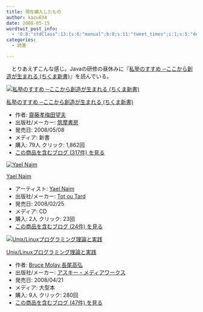 ```yaml
---
title: 現在購入したもの
author: kazu634
date: 2008-05-15
wordtwit_post_info:
  - 'O:8:"stdClass":13:{s:6:"manual";b:0;s:11:"tweet_times";i:1;s:5:"delay";i:0;s:7:"enabled";i:1;s:10:"separation";s:2:"60";s:7:"version";s:3:"3.7";s:14:"tweet_template";b:0;s:6:"status";i:2;s:6:"result";a:0:{}s:13:"tweet_counter";i:2;s:13:"tweet_log_ids";a:1:{i:0;i:4015;}s:9:"hash_tags";a:0:{}s:8:"accounts";a:1:{i:0;s:7:"kazu634";}}'
categories:
  - 読書

---
```

<div class="section">
<p>
    　とりあえずこんな感じ。Javaの研修の昼休みに『<a href="http://d.hatena.ne.jp/asin/4480064257" onclick="__gaTracker('send', 'event', 'outbound-article', 'http://d.hatena.ne.jp/asin/4480064257', '私塾のすすめ ─ここから創造が生まれる (ちくま新書)');">私塾のすすめ ─ここから創造が生まれる (ちくま新書)</a>』を読んでいる。
</p>
  
<div class="hatena-asin-detail">
<a href="http://www.amazon.co.jp/dp/4480064257/?tag=hatena_st1-22&ascsubtag=d-7ibv" onclick="__gaTracker('send', 'event', 'outbound-article', 'http://www.amazon.co.jp/dp/4480064257/?tag=hatena_st1-22&ascsubtag=d-7ibv', '');"><img src="https://images-na.ssl-images-amazon.com/images/I/41-K57fxKtL._SL160_.jpg" class="hatena-asin-detail-image" alt="私塾のすすめ ─ここから創造が生まれる (ちくま新書)" title="私塾のすすめ ─ここから創造が生まれる (ちくま新書)" /></a></p> 
    
<div class="hatena-asin-detail-info">
<p class="hatena-asin-detail-title">
<a href="http://www.amazon.co.jp/dp/4480064257/?tag=hatena_st1-22&ascsubtag=d-7ibv" onclick="__gaTracker('send', 'event', 'outbound-article', 'http://www.amazon.co.jp/dp/4480064257/?tag=hatena_st1-22&ascsubtag=d-7ibv', '私塾のすすめ ─ここから創造が生まれる (ちくま新書)');">私塾のすすめ ─ここから創造が生まれる (ちくま新書)</a>
</p>
      
<ul>
<li>
<span class="hatena-asin-detail-label">作者:</span> <a href="http://d.hatena.ne.jp/keyword/%E3%B7%C6%A3%B9%A7%C7%DF%C5%C4%CB%BE%C9%D7" onclick="__gaTracker('send', 'event', 'outbound-article', 'http://d.hatena.ne.jp/keyword/%E3%B7%C6%A3%B9%A7%C7%DF%C5%C4%CB%BE%C9%D7', '齋藤孝梅田望夫');" class="keyword">齋藤孝梅田望夫</a>
</li>
<li>
<span class="hatena-asin-detail-label">出版社/メーカー:</span> <a href="http://d.hatena.ne.jp/keyword/%C3%DE%CB%E0%BD%F1%CB%BC" onclick="__gaTracker('send', 'event', 'outbound-article', 'http://d.hatena.ne.jp/keyword/%C3%DE%CB%E0%BD%F1%CB%BC', '筑摩書房');" class="keyword">筑摩書房</a>
</li>
<li>
<span class="hatena-asin-detail-label">発売日:</span> 2008/05/08
</li>
<li>
<span class="hatena-asin-detail-label">メディア:</span> 新書
</li>
<li>
<span class="hatena-asin-detail-label">購入</span>: 79人 <span class="hatena-asin-detail-label">クリック</span>: 1,862回
</li>
<li>
<a href="http://d.hatena.ne.jp/asin/4480064257" onclick="__gaTracker('send', 'event', 'outbound-article', 'http://d.hatena.ne.jp/asin/4480064257', 'この商品を含むブログ (317件) を見る');" target="_blank">この商品を含むブログ (317件) を見る</a>
</li>
</ul>
</div>
    
<div class="hatena-asin-detail-foot">
</div>
</div>
  
<div class="hatena-asin-detail">
<a href="http://www.amazon.co.jp/dp/B0013LP86Q/?tag=hatena_st1-22&ascsubtag=d-7ibv" onclick="__gaTracker('send', 'event', 'outbound-article', 'http://www.amazon.co.jp/dp/B0013LP86Q/?tag=hatena_st1-22&ascsubtag=d-7ibv', '');"><img src="https://images-na.ssl-images-amazon.com/images/I/51lv7frIdIL._SL160_.jpg" class="hatena-asin-detail-image" alt="Yael Naim" title="Yael Naim" /></a></p> 
    
<div class="hatena-asin-detail-info">
<p class="hatena-asin-detail-title">
<a href="http://www.amazon.co.jp/dp/B0013LP86Q/?tag=hatena_st1-22&ascsubtag=d-7ibv" onclick="__gaTracker('send', 'event', 'outbound-article', 'http://www.amazon.co.jp/dp/B0013LP86Q/?tag=hatena_st1-22&ascsubtag=d-7ibv', 'Yael Naim');">Yael Naim</a>
</p>
      
<ul>
<li>
<span class="hatena-asin-detail-label">アーティスト:</span> <a href="http://d.hatena.ne.jp/keyword/Yael%20Naim" onclick="__gaTracker('send', 'event', 'outbound-article', 'http://d.hatena.ne.jp/keyword/Yael%20Naim', 'Yael Naim');" class="keyword">Yael Naim</a>
</li>
<li>
<span class="hatena-asin-detail-label">出版社/メーカー:</span> <a href="http://d.hatena.ne.jp/keyword/Tot%20ou%20Tard" onclick="__gaTracker('send', 'event', 'outbound-article', 'http://d.hatena.ne.jp/keyword/Tot%20ou%20Tard', 'Tot ou Tard');" class="keyword">Tot ou Tard</a>
</li>
<li>
<span class="hatena-asin-detail-label">発売日:</span> 2008/02/25
</li>
<li>
<span class="hatena-asin-detail-label">メディア:</span> CD
</li>
<li>
<span class="hatena-asin-detail-label">購入</span>: 2人 <span class="hatena-asin-detail-label">クリック</span>: 23回
</li>
<li>
<a href="http://d.hatena.ne.jp/asin/B0013LP86Q" onclick="__gaTracker('send', 'event', 'outbound-article', 'http://d.hatena.ne.jp/asin/B0013LP86Q', 'この商品を含むブログ (24件) を見る');" target="_blank">この商品を含むブログ (24件) を見る</a>
</li>
</ul>
</div>
    
<div class="hatena-asin-detail-foot">
</div>
</div>
  
<div class="hatena-asin-detail">
<a href="http://www.amazon.co.jp/dp/4048700219/?tag=hatena_st1-22&ascsubtag=d-7ibv" onclick="__gaTracker('send', 'event', 'outbound-article', 'http://www.amazon.co.jp/dp/4048700219/?tag=hatena_st1-22&ascsubtag=d-7ibv', '');"><img src="https://images-na.ssl-images-amazon.com/images/I/51wNVx6X2RL._SL160_.jpg" class="hatena-asin-detail-image" alt="Unix/Linuxプログラミング理論と実践" title="Unix/Linuxプログラミング理論と実践" /></a></p> 
    
<div class="hatena-asin-detail-info">
<p class="hatena-asin-detail-title">
<a href="http://www.amazon.co.jp/dp/4048700219/?tag=hatena_st1-22&ascsubtag=d-7ibv" onclick="__gaTracker('send', 'event', 'outbound-article', 'http://www.amazon.co.jp/dp/4048700219/?tag=hatena_st1-22&ascsubtag=d-7ibv', 'Unix/Linuxプログラミング理論と実践');">Unix/Linuxプログラミング理論と実践</a>
</p>
      
<ul>
<li>
<span class="hatena-asin-detail-label">作者:</span> <a href="http://d.hatena.ne.jp/keyword/Bruce%20Molay" onclick="__gaTracker('send', 'event', 'outbound-article', 'http://d.hatena.ne.jp/keyword/Bruce%20Molay', 'Bruce Molay');" class="keyword">Bruce Molay</a>,<a href="http://d.hatena.ne.jp/keyword/%C4%B9%C8%F8%B9%E2%B9%B0" onclick="__gaTracker('send', 'event', 'outbound-article', 'http://d.hatena.ne.jp/keyword/%C4%B9%C8%F8%B9%E2%B9%B0', '長尾高弘');" class="keyword">長尾高弘</a>
</li>
<li>
<span class="hatena-asin-detail-label">出版社/メーカー:</span> <a href="http://d.hatena.ne.jp/keyword/%A5%A2%A5%B9%A5%AD%A1%BC%A1%A6%A5%E1%A5%C7%A5%A3%A5%A2%A5%EF%A1%BC%A5%AF%A5%B9" onclick="__gaTracker('send', 'event', 'outbound-article', 'http://d.hatena.ne.jp/keyword/%A5%A2%A5%B9%A5%AD%A1%BC%A1%A6%A5%E1%A5%C7%A5%A3%A5%A2%A5%EF%A1%BC%A5%AF%A5%B9', 'アスキー・メディアワークス');" class="keyword">アスキー・メディアワークス</a>
</li>
<li>
<span class="hatena-asin-detail-label">発売日:</span> 2008/04/21
</li>
<li>
<span class="hatena-asin-detail-label">メディア:</span> 大型本
</li>
<li>
<span class="hatena-asin-detail-label">購入</span>: 9人 <span class="hatena-asin-detail-label">クリック</span>: 280回
</li>
<li>
<a href="http://d.hatena.ne.jp/asin/4048700219" onclick="__gaTracker('send', 'event', 'outbound-article', 'http://d.hatena.ne.jp/asin/4048700219', 'この商品を含むブログ (47件) を見る');" target="_blank">この商品を含むブログ (47件) を見る</a>
</li>
</ul>
</div>
    
<div class="hatena-asin-detail-foot">
</div>
</div>
</div>
